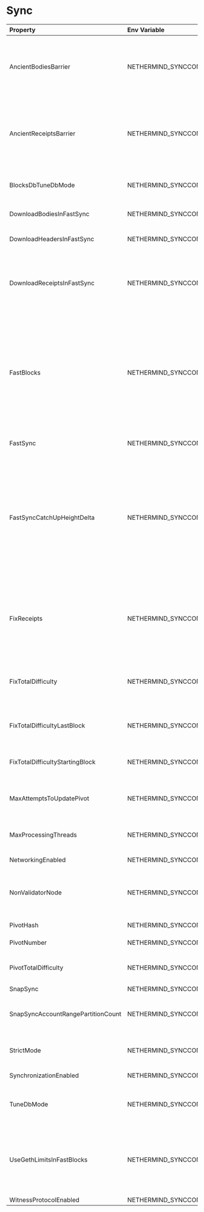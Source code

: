 # Sync



| Property | Env Variable | Description | Default |
| :--- | :--- | :--- | :--- |
| AncientBodiesBarrier | NETHERMIND_SYNCCONFIG_ANCIENTBODIESBARRIER | [EXPERIMENTAL] Defines the earliest body downloaded in fast sync when DownloadBodiesInFastSync is enabled. Actual values used will be Math.Max(1, Math.Min(PivotNumber, AncientBodiesBarrier)) | 0 |
| AncientReceiptsBarrier | NETHERMIND_SYNCCONFIG_ANCIENTRECEIPTSBARRIER | [EXPERIMENTAL] Defines the earliest receipts downloaded in fast sync when DownloadReceiptsInFastSync is enabled. Actual value used will be Math.Max(1, Math.Min(PivotNumber, Math.Max(AncientBodiesBarrier, AncientReceiptsBarrier))) | 0 |
| BlocksDbTuneDbMode | NETHERMIND_SYNCCONFIG_BLOCKSDBTUNEDBMODE | [EXPERIMENTAL] Optimize db for write during sync just for blocks db. Useful for turning on blobs file. | EnableBlobFiles |
| DownloadBodiesInFastSync | NETHERMIND_SYNCCONFIG_DOWNLOADBODIESINFASTSYNC | If set to 'true' then the block bodies will be downloaded in the Fast Sync mode. | true |
| DownloadHeadersInFastSync | NETHERMIND_SYNCCONFIG_DOWNLOADHEADERSINFASTSYNC | If set to 'false' then fast sync will only download recent blocks. | true |
| DownloadReceiptsInFastSync | NETHERMIND_SYNCCONFIG_DOWNLOADRECEIPTSINFASTSYNC | If set to 'true' then the receipts will be downloaded in the Fast Sync mode. This will slow down the process by a few hours but will allow you to interact with dApps that execute extensive historical logs searches (like Maker CDPs). | true |
| FastBlocks | NETHERMIND_SYNCCONFIG_FASTBLOCKS | If set to 'true' then in the Fast Sync mode blocks will be first downloaded from the provided PivotNumber downwards. This allows for parallelization of requests with many sync peers and with no need to worry about syncing a valid branch (syncing downwards to 0). You need to enter the pivot block number, hash and total difficulty from a trusted source (you can use etherscan and confirm with other sources if you wan to change it). | false |
| FastSync | NETHERMIND_SYNCCONFIG_FASTSYNC | If set to 'true' then the Fast Sync (eth/63) synchronization algorithm will be used. | false |
| FastSyncCatchUpHeightDelta | NETHERMIND_SYNCCONFIG_FASTSYNCCATCHUPHEIGHTDELTA | Relevant only if 'FastSync' is 'true'. If set to a value, then it will set a minimum height threshold limit up to which FullSync, if already on, will stay on when chain will be behind network. If this limit will be exceeded, it will switch back to FastSync. In normal usage we do not recommend setting this to less than 32 as this can cause issues with chain reorgs. Please note that last 2 blocks will always be processed in FullSync, so setting it to less than 2 will have no effect. | 8192 |
| FixReceipts | NETHERMIND_SYNCCONFIG_FIXRECEIPTS | [ONLY FOR MISSING RECEIPTS ISSUE] Turns on receipts validation that checks for ones that might be missing due to previous bug. It downloads them from network if needed.If used please check that PivotNumber is same as original used when syncing the node as its used as a cut-off point. | false |
| FixTotalDifficulty | NETHERMIND_SYNCCONFIG_FIXTOTALDIFFICULTY | [ONLY TO FIX INCORRECT TOTAL DIFFICULTY ISSUE] Recalculates total difficulty starting from FixTotalDifficultyStartingBlock to FixTotalDifficultyLastBlock. | false |
| FixTotalDifficultyLastBlock | NETHERMIND_SYNCCONFIG_FIXTOTALDIFFICULTYLASTBLOCK | [ONLY TO FIX INCORRECT TOTAL DIFFICULTY ISSUE] Last block which total difficulty will be recalculated. If set to null equals to best known block | null |
| FixTotalDifficultyStartingBlock | NETHERMIND_SYNCCONFIG_FIXTOTALDIFFICULTYSTARTINGBLOCK | [ONLY TO FIX INCORRECT TOTAL DIFFICULTY ISSUE] First block which total difficulty will be recalculated. | 1 |
| MaxAttemptsToUpdatePivot | NETHERMIND_SYNCCONFIG_MAXATTEMPTSTOUPDATEPIVOT | Max number of attempts (seconds) to update pivot block basing on Forkchoice message from Consensus Layer. Only for PoS chains. | 900 |
| MaxProcessingThreads | NETHERMIND_SYNCCONFIG_MAXPROCESSINGTHREADS | [TECHNICAL] Specify max num of thread used for processing. Default is same as logical core count. | 0 |
| NetworkingEnabled | NETHERMIND_SYNCCONFIG_NETWORKINGENABLED | If 'false' then the node does not connect to peers. | true |
| NonValidatorNode | NETHERMIND_SYNCCONFIG_NONVALIDATORNODE | [EXPERIMENTAL] Only for non validator nodes! If set to true, DownloadReceiptsInFastSync and/or DownloadBodiesInFastSync can be set to false. | false |
| PivotHash | NETHERMIND_SYNCCONFIG_PIVOTHASH | Hash of the pivot block for the Fast Blocks sync. | null |
| PivotNumber | NETHERMIND_SYNCCONFIG_PIVOTNUMBER | Number of the pivot block for the Fast Blocks sync. | 0 |
| PivotTotalDifficulty | NETHERMIND_SYNCCONFIG_PIVOTTOTALDIFFICULTY | Total Difficulty of the pivot block for the Fast Blocks sync (not - this is total difficulty and not difficulty). | null |
| SnapSync | NETHERMIND_SYNCCONFIG_SNAPSYNC | Enables SNAP sync protocol. | false |
| SnapSyncAccountRangePartitionCount | NETHERMIND_SYNCCONFIG_SNAPSYNCACCOUNTRANGEPARTITIONCOUNT | Number of account range partition to create. Increase snap sync request concurrency. Value must be between 1 to 256 (inclusive). | 8 |
| StrictMode | NETHERMIND_SYNCCONFIG_STRICTMODE | Disable some optimization and run a more extensive sync. Useful for broken sync state but normally not needed | false |
| SynchronizationEnabled | NETHERMIND_SYNCCONFIG_SYNCHRONIZATIONENABLED | If 'false' then the node does not download/process new blocks. | true |
| TuneDbMode | NETHERMIND_SYNCCONFIG_TUNEDBMODE | [EXPERIMENTAL] Optimize db for write during sync. Significantly reduce total writes written and some sync time if you are not network limited. | Default |
| UseGethLimitsInFastBlocks | NETHERMIND_SYNCCONFIG_USEGETHLIMITSINFASTBLOCKS | If set to 'true' then in the Fast Blocks mode Nethermind generates smaller requests to avoid Geth from disconnecting. On the Geth heavy networks (mainnet) it is desired while on Parity or Nethermind heavy networks (Goerli, AuRa) it slows down the sync by a factor of ~4 | true |
| WitnessProtocolEnabled | NETHERMIND_SYNCCONFIG_WITNESSPROTOCOLENABLED | Enables witness protocol. | false |
